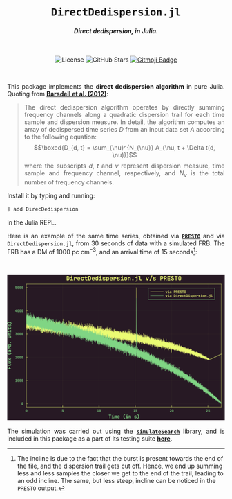 <div align="center">
<h1><code>DirectDedispersion.jl</code></h1>
<h4><i>Direct dedispersion, in Julia.</i></h4>
<br/>

![License][license]
![GitHub Stars][stars]
[![Gitmoji Badge][gitmoji_badge]][gitmoji]

<br/>
</div>

<div align="justify">

This package implements the **direct dedispersion algorithm** in pure Julia. Quoting from [**Barsdell et al. (2012)**](https://doi.org/10.1111/j.1365-2966.2012.20622.x):

> The direct dedispersion algorithm operates by directly summing frequency channels along a quadratic dispersion trail for each time sample and dispersion measure. In detail, the algorithm computes an array of dedispersed time series $D$ from an input data set $A$ according to the following equation: 
>$$\boxed{D_{d, t} = \sum_{\nu}^{N_{\nu}} A_{\nu, t + \Delta t(d, \nu)}}$$
>where the subscripts $d$, $t$ and $\nu$ represent dispersion measure, time sample and frequency channel, respectively, and $N_{\nu}$ is the total number of frequency channels.

Install it by typing and running:

```bash
] add DirecDedispersion
```

in the Julia REPL.


Here is an example of the same time series, obtained via [**`PRESTO`**][presto] and via `DirectDedispersion.jl`, from 30 seconds of data with a simulated FRB. The FRB has a DM of 1000 pc cm$^{-3}$, and an arrival time of 15 seconds[^1]:

<br/>

![Plot: Example dedispersed time series](./assets/ts.png)

The simulation was carried out using the [**`simulateSearch`**](https://bitbucket.csiro.au/projects/PSRSOFT/repos/simulatesearch/browse) library, and is included in this package as a part of its testing suite [**here**](./test/data/frb.fil).

[^1]: The incline is due to the fact that the burst is present towards the end of the file, and the dispersion trail gets cut off. Hence, we end up summing less and less samples the closer we get to the end of the trail, leading to an odd incline. The same, but less steep, incline can be noticed in the `PRESTO` output.

</div>

[gitmoji]: https://gitmoji.dev
[presto]: https://github.com/scottransom/presto
[gitmoji_badge]: https://img.shields.io/badge/gitmoji-%20😜%20😍-FFDD67.svg?style=for-the-badge
[stars]: https://img.shields.io/github/stars/astrogewgaw/DirectDedispersion.jl?style=for-the-badge
[license]: https://img.shields.io/github/license/astrogewgaw/DirectDedispersion.jl?style=for-the-badge
